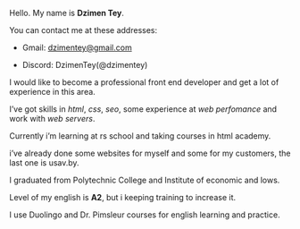 Hello. My name is **Dzimen Tey**.

You can contact me at these addresses:

- Gmail: dzimentey@gmail.com

- Discord: DzimenTey(@dzimentey)

I would like to become a professional front end developer and get a lot of experience in this area.

I’ve got skills in *html*, *css*, *seo*, some experience at *web perfomance* and work with *web servers*.

Currently i’m learning at rs school and taking courses in html academy.

i’ve already done some websites for myself and some for my customers, the last one is usav.by.

I graduated from Polytechnic College and Institute of economic and lows.

Level of my english is **A2**, but i keeping training to increase it.

I use Duolingo and Dr. Pimsleur courses for english learning and practice.
